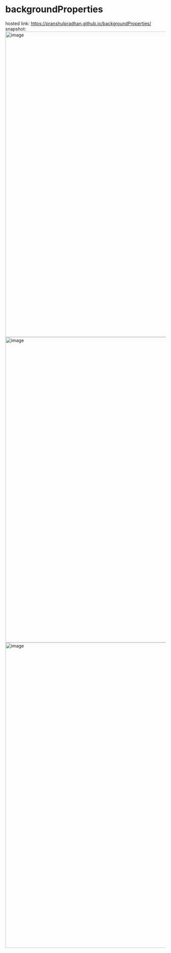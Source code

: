 # backgroundProperties
hosted link:
https://pranshulpradhan.github.io/backgroundProperties/
snapshot:
<img width="960" alt="image" src="https://github.com/pranshulpradhan/backgroundProperties/assets/139995434/27d7e38a-5416-4809-9c8c-1734a1e0162e">
<img width="960" alt="image" src="https://github.com/pranshulpradhan/backgroundProperties/assets/139995434/ec431338-56b6-4f78-845c-8126cec969c6">
<img width="960" alt="image" src="https://github.com/pranshulpradhan/backgroundProperties/assets/139995434/7361d4ca-02cb-40d1-87ec-c174bea9191f">


